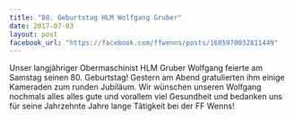 ```yaml
---
title: "80. Geburtstag HLM Wolfgang Gruber"
date: 2017-07-03
layout: post
facebook_url: "https://facebook.com/ffwenns/posts/1605970032811449"
---
```


Unser langjähriger Obermaschinist HLM Gruber Wolfgang feierte am Samstag seinen 80. Geburtstag! Gestern am Abend gratulierten ihm einige Kameraden zum runden Jubiläum. Wir wünschen unseren Wolfgang nochmals alles alles gute und vorallem viel Gesundheit und bedanken uns für seine Jahrzehnte Jahre lange Tätigkeit bei der FF Wenns!